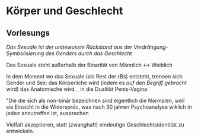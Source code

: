 # Körper und Geschlecht

## Vorlesungs 
*Das Sexuale ist der unbewusste Rückstand aus der Verdrängung-Symbolisierung des
Genders durch das Geschlecht*

Das Sexuale steht außerhalb der Binarität von Männlich ↔ Weiblich 

In dem Moment wo das Sexuale (als Rest der rBs) entsteht, trennen sich Gender
und Sex: 
das Körperliche wird (indem es *auf den Begriff gebracht* wird)
das Anatomische wird, , in die Dualität 
Penis-Vagina 

"Die die sich als non-binär bezeichnen sind eigentlich die Normalen, weil sie
Einsicht in die Widersprüc, was nach 30 jahren Psychoanalyse wiklich in jede:r
anzutreffen ist, ausprechen

Vielfalt akzeptieren, statt (zwanghaft) eindeutige Geschlechtsidentität zu
entwickeln.
